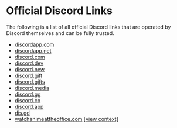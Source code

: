 # Official Discord Links

The following is a list of all official Discord links that are operated by Discord themselves and can be fully trusted.

* [discordapp.com](https://discordapp.com/)
* [discordapp.net](https://discordapp.net/)
* [discord.com](https://discord.com/)
* [discord.dev](https://discord.dev/)
* [discord.new](https://discord.new/)
* [discord.gift](https://discord.gift/)
* [discord.gifts](https://discord.gifts/)
* [discord.media](https://discord.media/)
* [discord.gg](https://discord.gg/)
* [discord.co](https://discord.co/)
* [discord.app](https://discord.app/)
* [dis.gd](https://dis.gd/)
* [watchanimeattheoffice.com](https://watchanimeattheoffice.com/) [\[view context\]](../history/watchanimeattheoffice.com.md)

